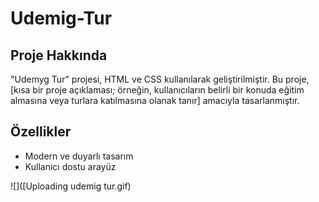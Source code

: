 # Udemig-Tur

## Proje Hakkında
"Udemyg Tur" projesi, HTML ve CSS kullanılarak geliştirilmiştir. Bu proje, [kısa bir proje açıklaması; örneğin, kullanıcıların belirli bir konuda eğitim almasına veya turlara katılmasına olanak tanır] amacıyla tasarlanmıştır.


## Özellikler
- Modern ve duyarlı tasarım
- Kullanıcı dostu arayüz



![]([Uploading udemig tur.gif)
